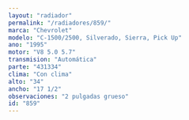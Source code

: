 ```yaml
---
layout: "radiador"
permalink: "/radiadores/859/"
marca: "Chevrolet"
modelo: "C-1500/2500, Silverado, Sierra, Pick Up"
ano: "1995"
motor: "V8 5.0 5.7"
transmision: "Automática"
parte: "431334"
clima: "Con clima"
alto: "34"
ancho: "17 1/2"
observaciones: "2 pulgadas grueso"
id: "859"
---
```



